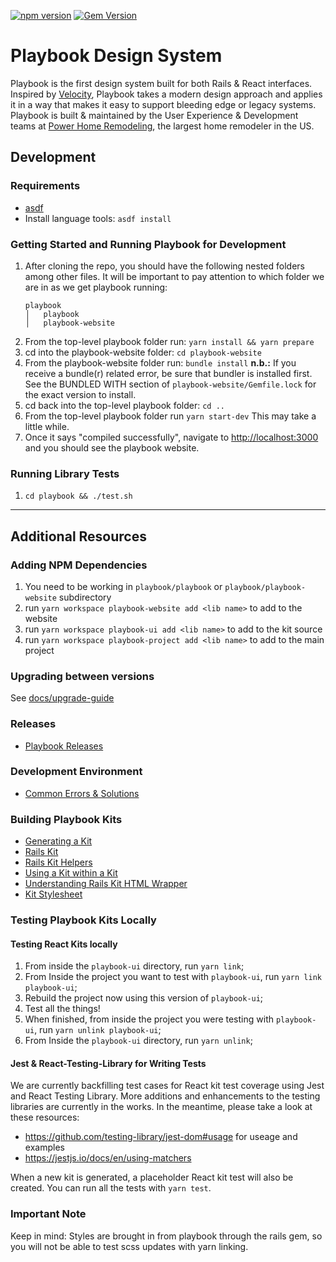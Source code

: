 [![npm version](https://badge.fury.io/js/playbook-ui.svg)](https://badge.fury.io/js/playbook-ui)
[![Gem Version](https://badge.fury.io/rb/playbook_ui.svg)](https://badge.fury.io/rb/playbook_ui)

# Playbook Design System

Playbook is the first design system built for both Rails & React interfaces. Inspired by [Velocity](https://www.invisionapp.com/inside-design/design-resources/design-system-dashboard-ui-kit/), Playbook takes a modern design approach and applies it in a way that makes it easy to support bleeding edge or legacy systems. Playbook is built & maintained by the User Experience & Development teams at [Power Home Remodeling](https://www.techatpower.com/), the largest home remodeler in the US.

## Development

### Requirements

- [asdf](https://github.com/asdf-vm/asdf)
- Install language tools: `asdf install`

### Getting Started and Running Playbook for Development

1. After cloning the repo, you should have the following nested folders among other files. It will be important to pay attention to which folder we are in as we get playbook running:
    ```
    playbook
    │   playbook
    │   playbook-website
    ```
2. From the top-level playbook folder run: `yarn install && yarn prepare`
4. cd into the playbook-website folder: `cd playbook-website`
5. From the playbook-website folder run: `bundle install`
    **n.b.:** If you receive a bundle(r) related error, be sure that bundler is installed first. See the BUNDLED WITH section of `playbook-website/Gemfile.lock` for the exact version to install.
6. cd back into the top-level playbook folder: `cd ..`
7. From the top-level playbook folder run `yarn start-dev` This may take a little while.
8. Once it says "compiled successfully", navigate to [http://localhost:3000](http://localhost:3000) and you should see the playbook website.

### Running Library Tests

1. `cd playbook && ./test.sh`

---

## Additional Resources

### Adding NPM Dependencies

1. You need to be working in `playbook/playbook` or `playbook/playbook-website` subdirectory
1. run `yarn workspace playbook-website add <lib name>` to add to the website
1. run `yarn workspace playbook-ui add <lib name>` to add to the kit source
1. run `yarn workspace playbook-project add <lib name>` to add to the main project

### Upgrading between versions

See [docs/upgrade-guide](./docs/upgrade-guide)

### Releases

* [Playbook Releases](https://github.com/powerhome/playbook/wiki/Playbook-Releases)

### Development Environment

* [Common Errors & Solutions](https://github.com/powerhome/playbook/wiki/Common-Errors-&-Solutions)

### Building Playbook Kits

* [Generating a Kit](https://github.com/powerhome/playbook/wiki/Generating-a-Kit)
* [Rails Kit](https://github.com/powerhome/playbook/wiki/Rails-Kit)
* [Rails Kit Helpers](https://github.com/powerhome/playbook/wiki/Rails-Kit-Helpers)
* [Using a Kit within a Kit](https://github.com/powerhome/playbook/wiki/Using-a-Kit-within-a-Kit)
* [Understanding Rails Kit HTML Wrapper](https://github.com/powerhome/playbook/wiki/Understanding-Rails-Kit-HTML-Wrapper)
* [Kit Stylesheet](https://github.com/powerhome/playbook/wiki/Kit-Stylesheet)

### Testing Playbook Kits Locally

#### Testing React Kits locally

1.  From inside the `playbook-ui` directory, run `yarn link`;
1.  From Inside the project you want to test with `playbook-ui`, run `yarn link playbook-ui`;
1.  Rebuild the project now using this version of `playbook-ui`;
1.  Test all the things!
1.  When finished, from inside the project you were testing with `playbook-ui`, run `yarn unlink playbook-ui`;
1.  From Inside the `playbook-ui` directory, run `yarn unlink`;

#### Jest & React-Testing-Library for Writing Tests

We are currently backfilling test cases for React kit test coverage using Jest and React Testing Library. More additions and enhancements
to the testing libraries are currently in the works. In the meantime, please take a look at these resources:

- https://github.com/testing-library/jest-dom#usage for useage and examples
- https://jestjs.io/docs/en/using-matchers

When a new kit is generated, a placeholder React kit test will also be created. You can run all the tests with `yarn test`.

### Important Note

Keep in mind: Styles are brought in from playbook through the rails gem, so you will not be able to test scss updates with yarn linking.
